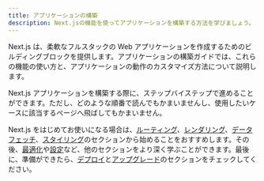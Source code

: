 ```yaml
---
title: アプリケーションの構築
description: Next.jsの機能を使ってアプリケーションを構築する方法を学びましょう。
---
```


<!-- Pages Router の内容はコメントアウトしています -->

<!-- The content of this doc is shared between the app and pages router. You can use the `<PagesOnly>Content</PagesOnly>` component to add content that is specific to the Pages Router. Any shared content should not be wrapped in a component. -->

Next.js は、柔軟なフルスタックの Web アプリケーションを作成するためのビルディングブロックを提供します。アプリケーションの構築ガイドでは、これらの機能の使い方と、アプリケーションの動作のカスタマイズ方法について説明します。

Next.js アプリケーションを構築する際に、ステップバイステップで進めることができます。ただし、どのような順番で読んでもかまいませんし、使用したいケースに該当するページへ飛ばしてもかまいません。

<AppOnly>

<!-- TODO: Fix links -->

Next.js をはじめてお使いになる場合は、[ルーティング](/docs/app-router/building-your-application/routing)、[レンダリング](/docs/app-router/building-your-application/rendering)、[データフェッチ](/docs/app-router/building-your-application/data-fetching)、[スタイリング](/docs/app-router/building-your-application/styling)のセクションから始めることをおすすめします。その後、[最適化](/docs/app-router/building-your-application/optimizing)や[設定](/docs/app-router/building-your-application/configuring)など、他のセクションをより深く学ぶことができます。最後に、準備ができたら、[デプロイ](/docs/app-router/building-your-application/deploying)と[アップグレード](/docs/app-router/building-your-application/upgrading)のセクションをチェックしてください。

</AppOnly>

<!-- <PagesOnly>

If you're new to Next.js, we recommend starting with the [Routing](/docs/pages/building-your-application/routing), [Rendering](/docs/pages/building-your-application/rendering), [Data Fetching](/docs/pages/building-your-application/data-fetching) and [Styling](/docs/pages/building-your-application/styling) sections, as they introduce the fundamental Next.js and web concepts to help you get started. Then, you can dive deeper into the other sections such as [Optimizing](/docs/pages/building-your-application/optimizing) and [Configuring](/docs/pages/building-your-application/configuring). Finally, once you're ready, checkout the [Deploying](/docs/pages/building-your-application/deploying) and [Upgrading](/docs/pages/building-your-application/upgrading) sections.

</PagesOnly> -->
